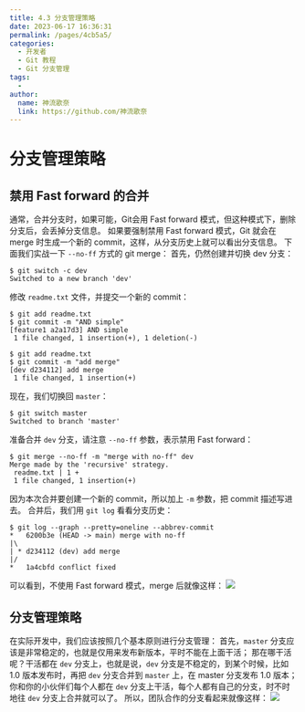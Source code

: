```yaml
---
title: 4.3 分支管理策略
date: 2023-06-17 16:36:31
permalink: /pages/4cb5a5/
categories:
  - 开发者
  - Git 教程
  - Git 分支管理
tags:
  - 
author: 
  name: 神流歌奈
  link: https://github.com/神流歌奈
---
```

# 分支管理策略

## 禁用 Fast forward 的合并

通常，合并分支时，如果可能，Git会用 Fast forward 模式，但这种模式下，删除分支后，会丢掉分支信息。
如果要强制禁用 Fast forward 模式，Git 就会在 merge 时生成一个新的 commit，这样，从分支历史上就可以看出分支信息。
下面我们实战一下 `--no-ff` 方式的 git merge：
首先，仍然创建并切换 dev 分支：
```shell
$ git switch -c dev
Switched to a new branch 'dev'
```
修改 `readme.txt` 文件，并提交一个新的 commit：
```shell
$ git add readme.txt
$ git commit -m "AND simple"
[feature1 a2a17d3] AND simple
 1 file changed, 1 insertion(+), 1 deletion(-)
```
```shell
$ git add readme.txt 
$ git commit -m "add merge"
[dev d234112] add merge
 1 file changed, 1 insertion(+)
```
现在，我们切换回 `master`：
```shell
$ git switch master
Switched to branch 'master'
```
准备合并 `dev` 分支，请注意 `--no-ff` 参数，表示禁用 Fast forward：
```shell
$ git merge --no-ff -m "merge with no-ff" dev
Merge made by the 'recursive' strategy.
 readme.txt | 1 +
 1 file changed, 1 insertion(+)
```
因为本次合并要创建一个新的 commit，所以加上 `-m` 参数，把 commit 描述写进去。
合并后，我们用 `git log` 看看分支历史：
```shell
$ git log --graph --pretty=oneline --abbrev-commit
*   6200b3e (HEAD -> main) merge with no-ff
|\  
| * d234112 (dev) add merge
|/  
*   1a4cbfd conflict fixed
```
可以看到，不使用 Fast forward 模式，merge 后就像这样：
![](https://ushio.oss-cn-shanghai.aliyuncs.com/kana/git-guide/43.1.png)
## 分支管理策略

在实际开发中，我们应该按照几个基本原则进行分支管理：
首先，`master` 分支应该是非常稳定的，也就是仅用来发布新版本，平时不能在上面干活；
那在哪干活呢？干活都在 `dev` 分支上，也就是说，`dev` 分支是不稳定的，到某个时候，比如 1.0 版本发布时，再把 `dev` 分支合并到 `master` 上，在 master 分支发布 1.0 版本；
你和你的小伙伴们每个人都在 `dev` 分支上干活，每个人都有自己的分支，时不时地往 `dev` 分支上合并就可以了。
所以，团队合作的分支看起来就像这样：
![](https://ushio.oss-cn-shanghai.aliyuncs.com/kana/git-guide/43.2.png)

